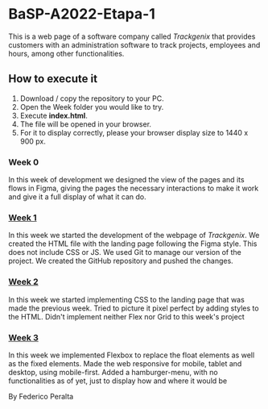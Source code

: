 # BaSP-A2022-Etapa-1

This is a web page of a software company called *Trackgenix* that provides customers with an administration software to track projects, employees and hours, among other functionalities.

## How to execute it

1. Download / copy the repository to your PC.
2. Open the Week folder you would like to try.
3. Execute **index.html**.
4. The file will be opened in your browser.
5. For it to display correctly, please your browser display size to 1440 x 900 px.

### Week 0

In this week of development we designed the view of the pages and its flows in Figma, giving the pages the necessary interactions to make it work and give it a full display of what it can do.

### [Week 1](https://fede230298.github.io/BaSP-A2022-Etapa-1/Semana-01/index.html)

In this week we started the development of the webpage of *Trackgenix*. We created the HTML file with the landing page following the Figma style. This does not include CSS or JS. We used Git to manage our version of the project. We created the GitHub repository and pushed the changes.

### [Week 2](https://fede230298.github.io/BaSP-A2022-Etapa-1/Semana-02/index.html)

In this week we started implementing CSS to the landing page that was made the previous week. Tried to picture it pixel perfect by adding styles to the HTML. Didn't implement neither Flex nor Grid to this week's project

### [Week 3](https://fede230298.github.io/BaSP-A2022-Etapa-1/Semana-03/index.html)

In this week we implemented Flexbox to replace the float elements as well as the fixed elements. Made the web responsive for mobile, tablet and desktop, using mobile-first. Added a hamburger-menu, with no functionalities as of yet, just to display how and where it would be

By Federico Peralta